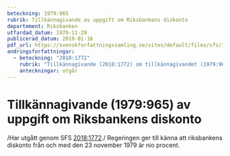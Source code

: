 ```yaml
---
beteckning: 1979:965
rubrik: Tillkännagivande av uppgift om Riksbankens diskonto
departement: Riksbanken
utfardad_datum: 1979-11-29
publicerad_datum: 2019-01-16
pdf_url: https://svenskforfattningssamling.se/sites/default/files/sfs/1979-11/SFS1979-965.pdf
andringsforfattningar:
  - beteckning: "2018:1772"
    rubrik: "Tillkännagivande (2018:1772) om tillkännagivandet (1979:965) av uppgift om Riksbankens diskonto"
    anteckningar: utgår
---
```


# Tillkännagivande (1979:965) av uppgift om Riksbankens diskonto

/Har utgått genom SFS [2018:1772](https://selex.se/eli/sfs/2018/1772)./ Regeringen ger till känna att riksbankens diskonto från och med den 23 november 1979 är nio procent.